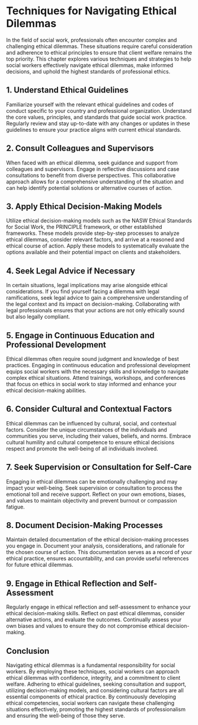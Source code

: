 # Techniques for Navigating Ethical Dilemmas

In the field of social work, professionals often encounter complex and challenging ethical dilemmas. These situations require careful consideration and adherence to ethical principles to ensure that client welfare remains the top priority. This chapter explores various techniques and strategies to help social workers effectively navigate ethical dilemmas, make informed decisions, and uphold the highest standards of professional ethics.

## 1\. Understand Ethical Guidelines

Familiarize yourself with the relevant ethical guidelines and codes of conduct specific to your country and professional organization. Understand the core values, principles, and standards that guide social work practice. Regularly review and stay up-to-date with any changes or updates in these guidelines to ensure your practice aligns with current ethical standards.

## 2\. Consult Colleagues and Supervisors

When faced with an ethical dilemma, seek guidance and support from colleagues and supervisors. Engage in reflective discussions and case consultations to benefit from diverse perspectives. This collaborative approach allows for a comprehensive understanding of the situation and can help identify potential solutions or alternative courses of action.

## 3\. Apply Ethical Decision-Making Models

Utilize ethical decision-making models such as the NASW Ethical Standards for Social Work, the PRINCIPLE framework, or other established frameworks. These models provide step-by-step processes to analyze ethical dilemmas, consider relevant factors, and arrive at a reasoned and ethical course of action. Apply these models to systematically evaluate the options available and their potential impact on clients and stakeholders.

## 4\. Seek Legal Advice if Necessary

In certain situations, legal implications may arise alongside ethical considerations. If you find yourself facing a dilemma with legal ramifications, seek legal advice to gain a comprehensive understanding of the legal context and its impact on decision-making. Collaborating with legal professionals ensures that your actions are not only ethically sound but also legally compliant.

## 5\. Engage in Continuous Education and Professional Development

Ethical dilemmas often require sound judgment and knowledge of best practices. Engaging in continuous education and professional development equips social workers with the necessary skills and knowledge to navigate complex ethical situations. Attend trainings, workshops, and conferences that focus on ethics in social work to stay informed and enhance your ethical decision-making abilities.

## 6\. Consider Cultural and Contextual Factors

Ethical dilemmas can be influenced by cultural, social, and contextual factors. Consider the unique circumstances of the individuals and communities you serve, including their values, beliefs, and norms. Embrace cultural humility and cultural competence to ensure ethical decisions respect and promote the well-being of all individuals involved.

## 7\. Seek Supervision or Consultation for Self-Care

Engaging in ethical dilemmas can be emotionally challenging and may impact your well-being. Seek supervision or consultation to process the emotional toll and receive support. Reflect on your own emotions, biases, and values to maintain objectivity and prevent burnout or compassion fatigue.

## 8\. Document Decision-Making Processes

Maintain detailed documentation of the ethical decision-making processes you engage in. Document your analysis, considerations, and rationale for the chosen course of action. This documentation serves as a record of your ethical practice, ensures accountability, and can provide useful references for future ethical dilemmas.

## 9\. Engage in Ethical Reflection and Self-Assessment

Regularly engage in ethical reflection and self-assessment to enhance your ethical decision-making skills. Reflect on past ethical dilemmas, consider alternative actions, and evaluate the outcomes. Continually assess your own biases and values to ensure they do not compromise ethical decision-making.

## Conclusion

Navigating ethical dilemmas is a fundamental responsibility for social workers. By employing these techniques, social workers can approach ethical dilemmas with confidence, integrity, and a commitment to client welfare. Adhering to ethical guidelines, seeking consultation and support, utilizing decision-making models, and considering cultural factors are all essential components of ethical practice. By continuously developing ethical competencies, social workers can navigate these challenging situations effectively, promoting the highest standards of professionalism and ensuring the well-being of those they serve.
